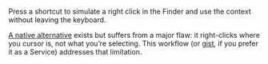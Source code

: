 Press a shortcut to simulate a right click in the Finder and use the context without leaving the keyboard.

[A native alternative](http://stackoverflow.com/questions/9171613/right-click-shortcut-for-mac-lion-os) exists but suffers from a major flaw: it right-clicks where you cursor is, not what you’re selecting. This workflow (or [gist](https://gist.github.com/vitorgalvao/6663126), if you prefer it as a Service) addresses that limitation.
